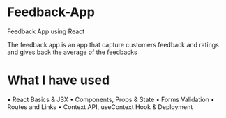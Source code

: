 # Feedback-App

Feedback App using React

The feedback app is an app that capture customers feedback and ratings and gives back the average of the feedbacks

# What I have used 

• React Basics & JSX
• Components, Props & State
• Forms Validation
• Routes and Links 
• Context API, useContext Hook & Deployment 


